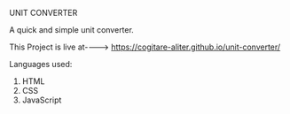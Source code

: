 UNIT CONVERTER

A quick and simple unit converter.

This Project is live at---->  https://cogitare-aliter.github.io/unit-converter/ 

Languages used:
  1) HTML
  2) CSS
  3) JavaScript


